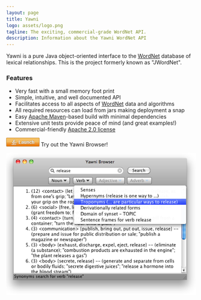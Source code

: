 ```yaml
---
layout: page
title: Yawni
logo: assets/logo.png
tagline: The exciting, commercial-grade WordNet API.
description: Information about the Yawni WordNet API
---
```


Yawni is a pure Java object-oriented interface to the [WordNet](/pages/whats_wordnet.html) database of lexical relationships. This is the project formerly known as "JWordNet".

### Features
- Very fast with a small memory foot print
- Simple, intuitive, and well documented API
- Facilitates access to all aspects of [WordNet](/pages/whats_wordnet.html) data and algorithms
- All required resources can load from jars making deployment a snap
- Easy [Apache Maven](http://maven.apache.org/)-based build with minimal dependencies
- Extensive unit tests provide peace of mind (and great examples!)
- Commercial-friendly [Apache 2.0 license](http://www.apache.org/licenses/LICENSE-2.0)

[![alt text](assets/webstart.png "Launch the Yawni Browser")](http://www.yawni.org/yawni.jnlp) Try out the Yawni Browser!

![alt text](assets/release_2.0_mac_screenshot.png "Yawni Browser 2.0 Screenshot")
